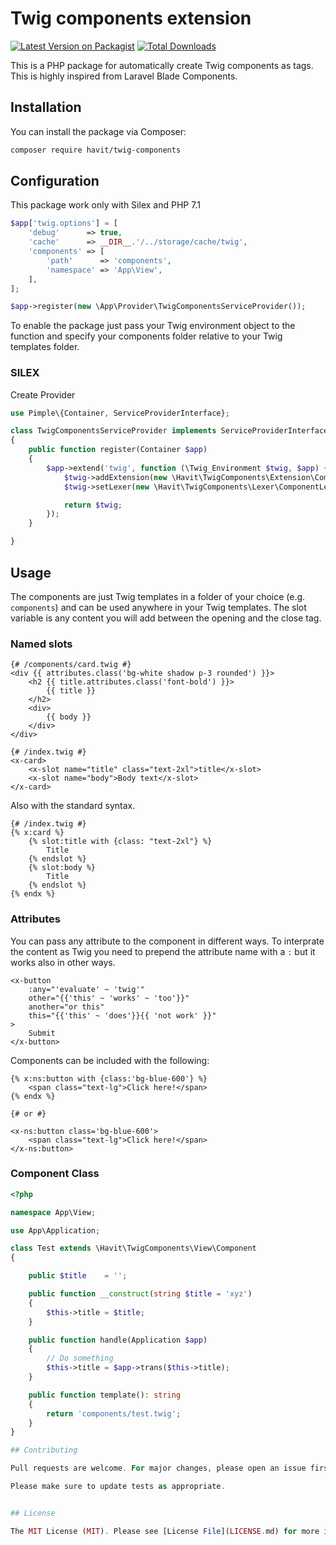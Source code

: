 # Twig components extension

[![Latest Version on Packagist](https://img.shields.io/packagist/v/havit/twig-components.svg?style=flat-square)](https://packagist.org/packages/havit/twig-components)
[![Total Downloads](https://img.shields.io/packagist/dt/havit/twig-components.svg?style=flat-square)](https://packagist.org/packages/havit/twig-components)

This is a PHP package for automatically create Twig components as tags. This is highly inspired from Laravel Blade Components.  

## Installation

You can install the package via Composer:

```bash
composer require havit/twig-components
```

## Configuration

This package work only with Silex and PHP 7.1

```php
$app['twig.options'] = [
    'debug'      => true,
    'cache'      => __DIR__.'/../storage/cache/twig',
    'components' => [
        'path'      => 'components',
        'namespace' => 'App\View',
    ],
];

$app->register(new \App\Provider\TwigComponentsServiceProvider());
```

To enable the package just pass your Twig environment object to the function and specify your components folder relative to your Twig templates folder.

### SILEX

Create Provider

```php
use Pimple\{Container, ServiceProviderInterface};

class TwigComponentsServiceProvider implements ServiceProviderInterface
{
    public function register(Container $app)
    {
        $app->extend('twig', function (\Twig_Environment $twig, $app) {
            $twig->addExtension(new \Havit\TwigComponents\Extension\ComponentExtension($twig));
            $twig->setLexer(new \Havit\TwigComponents\Lexer\ComponentLexer($twig));

            return $twig;
        });
    }

}
```

## Usage

The components are just Twig templates in a folder of your choice (e.g. `components`) and can be used anywhere in your Twig templates. The slot variable is any content you will add between the opening and the close tag.

### Named slots

```twig
{# /components/card.twig #}
<div {{ attributes.class('bg-white shadow p-3 rounded') }}>
    <h2 {{ title.attributes.class('font-bold') }}>
        {{ title }}
    </h2>
    <div>
        {{ body }}
    </div>
</div>

{# /index.twig #}
<x-card>
    <x-slot name="title" class="text-2xl">title</x-slot>
    <x-slot name="body">Body text</x-slot>
</x-card>
```

Also with the standard syntax.

```twig
{# /index.twig #}
{% x:card %}
    {% slot:title with {class: "text-2xl"} %}
        Title
    {% endslot %}
    {% slot:body %}
        Title
    {% endslot %}
{% endx %}
```

### Attributes

You can pass any attribute to the component in different ways. To interprate the content as Twig you need to prepend the attribute name with a `:` but it works also in other ways.

```twig
<x-button 
    :any="'evaluate' ~ 'twig'"
    other="{{'this' ~ 'works' ~ 'too'}}" 
    another="or this"
    this="{{'this' ~ 'does'}}{{ 'not work' }}"
>
    Submit
</x-button>
```

Components can be included with the following:

```twig
{% x:ns:button with {class:'bg-blue-600'} %}
    <span class="text-lg">Click here!</span>
{% endx %}

{# or #}

<x-ns:button class='bg-blue-600'>
    <span class="text-lg">Click here!</span>
</x-ns:button>
```

### Component Class

```php
<?php

namespace App\View;

use App\Application;

class Test extends \Havit\TwigComponents\View\Component
{

    public $title    = '';

    public function __construct(string $title = 'xyz')
    {
        $this->title = $title;
    }

    public function handle(Application $app)
    {
        // Do something
        $this->title = $app->trans($this->title);
    }

    public function template(): string
    {
        return 'components/test.twig';
    }
}

## Contributing

Pull requests are welcome. For major changes, please open an issue first to discuss what you would like to change.

Please make sure to update tests as appropriate.


## License

The MIT License (MIT). Please see [License File](LICENSE.md) for more information.
